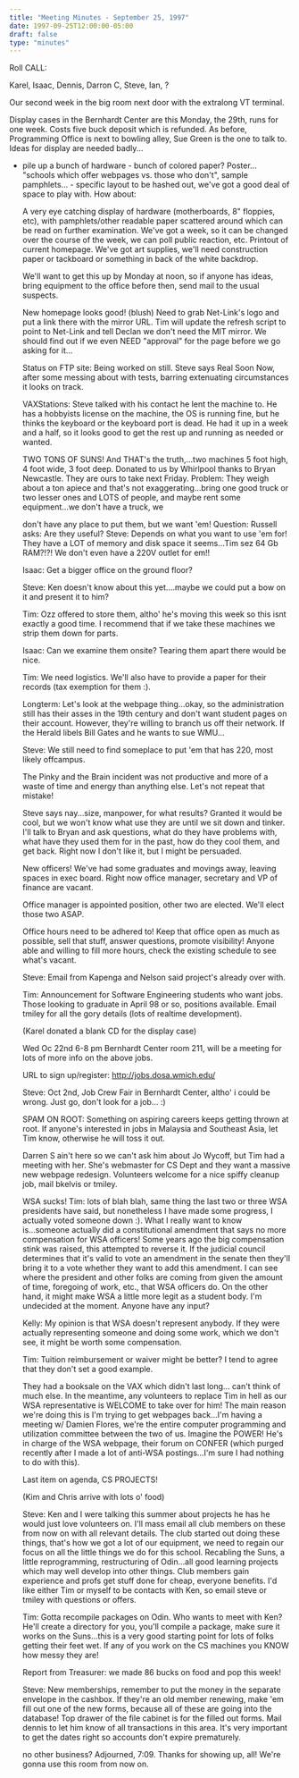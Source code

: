 ```yaml
---
title: "Meeting Minutes - September 25, 1997"
date: 1997-09-25T12:00:00-05:00
draft: false
type: "minutes"
---
```


Roll CALL: </p><p>
Karel, Isaac, Dennis, Darron C, Steve, Ian, ? </p><p>
Our second week in the big room next door with the extralong VT terminal. </p><p>
Display cases in the Bernhardt Center are this Monday, the 29th, runs for one week. Costs five buck deposit which is refunded. As before, Programming Office is next to bowling alley, Sue Green is the one to talk to.  Ideas for display are needed badly... </p><p>
 - pile up a bunch of hardware  - bunch of colored paper? Poster... "schools which offer webpages vs.    those who don't", sample pamphlets...  - specific layout to be hashed out, we've got a good deal of space to play    with. How about: </p><p>
 A very eye catching display of hardware (motherboards, 8" floppies, etc),  with pamphlets/other readable paper scattered around which can be read on further examination. We've got a week, so it can be changed over the course of the week, we can poll public reaction, etc. Printout of current homepage. We've got art supplies, we'll need construction paper or tackboard or something in back of the white backdrop. </p><p>
We'll want to get this up by Monday at noon, so if anyone has ideas, bring equipment to the office before then, send mail to the usual suspects. </p><p>
New homepage looks good! (blush) Need to grab Net-Link's logo and put a link there with the mirror URL. Tim will update the refresh script to point to Net-Link and tell Declan we don't need the MIT mirror. We should find out if we even NEED "approval" for the page before we go asking for it... </p><p>
Status on FTP site: Being worked on still. Steve says Real Soon Now, after some messing about with tests, barring extenuating circumstances it looks on track. </p><p>
VAXStations: Steve talked with his contact he lent the machine to. He has a hobbyists license on the machine, the OS is running fine, but he thinks the keyboard or the keyboard port is dead. He had it up in a week and a half, so it looks good to get the rest up and running as needed or wanted. </p><p>
TWO TONS OF SUNS! And THAT's the truth,...two machines 5 foot high, 4 foot wide, 3 foot deep. Donated to us by Whirlpool thanks to Bryan Newcastle. They are ours to take next Friday. Problem: They weigh about a ton apiece and that's not exaggerating...bring one good truck or two lesser ones and LOTS of people, and maybe rent some equipment...we don't have a truck, we </p><p>
don't have any place to put them, but we want 'em!  Question: Russell asks: Are they useful? Steve: Depends on what you want to use 'em for! They have a LOT of memory and disk space it seems...Tim sez 64 Gb RAM?!?! We don't even have a 220V outlet for em!!  </p><p>
Isaac: Get a bigger office on the ground floor? </p><p>
Steve: Ken doesn't know about this yet....maybe we could put a bow on it and present it to him? </p><p>
Tim: Ozz offered to store them, altho' he's moving this week so this isnt exactly a good time. I recommend that if we take these machines we strip them down for parts. </p><p>
Isaac: Can we examine them onsite? Tearing them apart there would be nice. </p><p>
Tim: We need logistics. We'll also have to provide a paper for their records (tax exemption for them :). </p><p>
Longterm: Let's look at the webpage thing...okay, so the administration still has their asses in the 19th century and don't want student pages on their account. However, they're willing to branch us off their network. If the Herald libels Bill Gates and he wants to sue WMU... </p><p>
Steve: We still need to find someplace to put 'em that has 220, most likely offcampus. </p><p>
The Pinky and the Brain incident was not productive and more of a waste of time and energy than anything else. Let's not repeat that mistake! </p><p>
Steve says nay...size, manpower, for what results? Granted it would be cool, but we won't know what use they are until we sit down and tinker. I'll talk to Bryan and ask questions, what do they have problems with, what have they used them for in the past, how do they cool them, and get back. Right now I don't like it, but I might be persuaded. </p><p>
New officers! We've had some graduates and movings away, leaving spaces in exec board. Right now office manager, secretary and VP of finance are vacant. </p><p>
Office manager is appointed position, other two are elected. We'll elect those two ASAP. </p><p>
Office hours need to be adhered to! Keep that office open as much as possible, sell that stuff, answer questions, promote visibility! Anyone able and willing to fill more hours, check the existing schedule to see what's vacant. </p><p>
Steve: Email from Kapenga and Nelson said project's already over with. </p><p>
Tim: Announcement for Software Engineering students who want jobs. Those looking to graduate in April 98 or so, positions available. Email tmiley for all the gory details (lots of realtime development).  </p><p>
(Karel donated a blank CD for the display case) </p><p>
Wed Oc 22nd 6-8 pm Bernhardt Center room 211, will be a meeting for lots of more info on the above jobs. </p><p>
URL to sign up/register: http://jobs.dosa.wmich.edu/ </p><p>
Steve: Oct 2nd, Job Crew Fair in Bernhardt Center, altho' i could be wrong. Just go, don't look for a job... :) </p><p>
SPAM ON ROOT: Something on aspiring careers keeps getting thrown at root. If anyone's interested in jobs in Malaysia and Southeast Asia, let Tim know, otherwise he will toss it out. </p><p>
Darren S ain't here so we can't ask him about Jo Wycoff, but Tim had a meeting with her. She's webmaster for CS Dept and they want a massive new webpage redesign. Volunteers welcome for a nice spiffy cleanup job, mail bkelvis or tmiley. </p><p>
WSA sucks! Tim: lots of blah blah, same thing the last two or three WSA presidents have said, but nonetheless I have made some progress, I actually voted someone down :). What I really want to know is...someone actually did a constitutional amendment that says no more compensation for WSA officers!  Some years ago the big compensation stink was raised, this attempted to reverse it. If the judicial council determines that it's valid to vote an amendment in the senate then they'll bring it to a vote whether they want to add this amendment. I can see where the president and other folks are coming from given the amount of time, foregoing of work, etc., that WSA officers do. On the other hand, it might make WSA a little more legit as a student body. I'm undecided at the moment. Anyone have any input? </p><p>
Kelly: My opinion is that WSA doesn't represent anybody. If they were actually representing someone and doing some work, which we don't see, it might be worth some compensation. </p><p>
Tim: Tuition reimbursement or waiver might be better? I tend to agree that they don't set a good example. </p><p>
They had a booksale on the VAX which didn't last long... can't think of much else. In the meantime, any volunteers to replace Tim in hell as our WSA representative is WELCOME to take over for him! The main reason we're doing this is I'm trying to get webpages back...I'm having a meeting w/ Damien Flores, we're the entire computer programming and utilization committee between the two of us. <SARCASM>Imagine the POWER!</SARCASM> He's in charge of the WSA webpage, their forum on CONFER (which purged recently after I made a lot of anti-WSA postings...I'm sure I had nothing to do with this). </p><p>
Last item on agenda, CS PROJECTS! </p><p>
(Kim and Chris arrive with lots o' food) </p><p>
Steve: Ken and I were talking this summer about projects he has he would just love volunteers on. I'll mass email all club members on these from now on with all relevant details. The club started out doing these things, that's how we got a lot of our equipment, we need to regain our focus on all the little things we do for this school. Recabling the Suns, a little reprogramming, restructuring of Odin...all good learning projects which may well develop into other things. Club members gain experience and profs get stuff done for cheap, everyone benefits. I'd like either Tim or myself to be contacts with Ken, so email steve or tmiley with questions or offers. </p><p>
Tim: Gotta recompile packages on Odin. Who wants to meet with Ken? He'll create a directory for you, you'll compile a package, make sure it works on the Suns...this is a very good starting point for lots of folks getting their feet wet. If any of you work on the CS machines you KNOW how messy they are! </p><p>
Report from Treasurer: we made 86 bucks on food and pop this week! </p><p>
Steve: New memberships, remember to put the money in the separate envelope in the cashbox. If they're an old member renewing, make 'em fill out one of the new forms, because all of these are going into the database! Top drawer of the file cabinet is for the filled out forms. Mail dennis to let him know of all transactions in this area. It's very important to get the dates right so accounts don't expire prematurely. </p><p>
no other business? Adjourned, 7:09. Thanks for showing up, all! We're gonna use this room from now on. </p><p>
</p><p>
</p>
